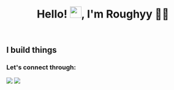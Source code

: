 <h1 align="center">Hello! <img src="https://raw.githubusercontent.com/MartinHeinz/MartinHeinz/master/wave.gif" width="30px">, I'm Roughyy 👩‍💻</h1>
<br>

## I build things

### Let's connect through:
<a href="https://www.linkedin.com/in/muhammadrafiihaditomoe/"><img src="https://img.icons8.com/color/48/000000/linkedin.png"/></a>
<a href="https://discord.com/users/Roughy#0151"><img src="https://img.icons8.com/ios-glyphs/48/ffffff/discord-logo.png"/></a>


[resume]: https://drive.google.com/file/d/1vvaGWrpPXgtKJpZdlVUxvwHIZHXcnRoK/view?usp=sharing
